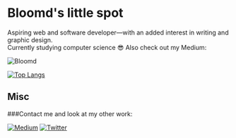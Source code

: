 # Bloomd's little spot

Aspiring web and software developer—with an added interest in writing and graphic design.  
Currently studying computer science :sunglasses:
Also check out my Medium:

![Bloomd](https://github-readme-stats.vercel.app/api?username=bloomdw&count_private=true&theme=nightowl)

[![Top Langs](https://github-readme-stats.vercel.app/api/top-langs/?username=Bloomdw)](https://github.com/bloomdw/github-readme-stats&theme=nightowl)

## Misc 
###Contact me and look at my other work:

[![Medium](mediumicon)](https://medium.com/@bloomd)
[![Twitter](twittericon)](https://twitter.com/Bloomdww)

